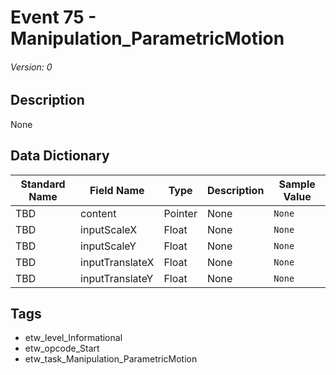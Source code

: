 # Event 75 - Manipulation_ParametricMotion
###### Version: 0

## Description
None

## Data Dictionary
|Standard Name|Field Name|Type|Description|Sample Value|
|---|---|---|---|---|
|TBD|content|Pointer|None|`None`|
|TBD|inputScaleX|Float|None|`None`|
|TBD|inputScaleY|Float|None|`None`|
|TBD|inputTranslateX|Float|None|`None`|
|TBD|inputTranslateY|Float|None|`None`|

## Tags
* etw_level_Informational
* etw_opcode_Start
* etw_task_Manipulation_ParametricMotion